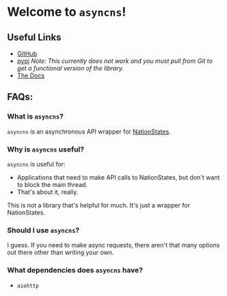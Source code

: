 # Welcome to `asyncns`!

## Useful Links
* [GitHub](https://github.com/AavHRF/asyncns)
* [pypi](https://pypi.org/project/asyncns/) *Note: This currently does not work and you must pull from Git to get a functional version of the library.*
* [The Docs](https://aavhrf.github.io/asyncns/)

## FAQs:

### What is `asyncns`?
`asyncns` is an asynchronous API wrapper for [NationStates](https://www.nationstates.net/).

### Why is `asyncns` useful?
`asyncns` is useful for:
* Applications that need to make API calls to NationStates, but don't want to block the main thread.
* That's about it, really.

This is not a library that's helpful for much. It's just a wrapper for NationStates.

### Should I use `asyncns`?
I guess. If you need to make async requests, there aren't that many options out there other than writing your own.

### What dependencies does `asyncns` have?
* `aiohttp`
